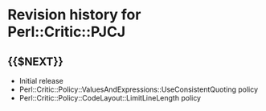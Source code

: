 # Revision history for Perl::Critic::PJCJ

## {{$NEXT}}

- Initial release
- Perl::Critic::Policy::ValuesAndExpressions::UseConsistentQuoting policy
- Perl::Critic::Policy::CodeLayout::LimitLineLength policy
